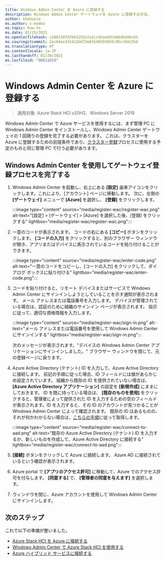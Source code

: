 ```yaml
---
title: Windows Admin Center を Azure に登録する
description: Windows Admin Center ゲートウェイを Azure に登録する方法。
author: khdownie
ms.author: v-kedow
ms.topic: how-to
ms.date: 01/25/2021
ms.openlocfilehash: c2067387d7b03252e7a2cc93aeddcb68dbd4bc83
ms.sourcegitcommit: 2ac64ac431411b673e655465939d3c95cc94c55d
ms.translationtype: HT
ms.contentlocale: ja-JP
ms.lasthandoff: 01/26/2021
ms.locfileid: "98811019"
---
```

# <a name="register-windows-admin-center-with-azure"></a>Windows Admin Center を Azure に登録する

> 適用対象: Azure Stack HCI v20H2、Windows Server 2019

Windows Admin Center で Azure サービスを使用するには、まず管理 PC に Windows Admin Center をインストールし、Windows Admin Center ゲートウェイの 1 回限りの登録を完了する必要があります。 これは、クラスターを Azure に登録するための前提条件であり、[クラスター登録](../deploy/register-with-azure.md)プロセスに使用する予定のものと同じ管理 PC で行う必要があります。

## <a name="complete-the-gateway-registration-process-using-windows-admin-center"></a>Windows Admin Center を使用してゲートウェイ登録プロセスを完了する

1. Windows Admin Center を起動し、右上にある **[設定]** 歯車アイコンをクリックします。これにより、[アカウント] ページに移動します。 次に、左側の **[ゲートウェイ]** メニューで **[Azure]** を選択し、 **[登録]** をクリックします。

   :::image type="content" source="media/register-wac/register-wac.png" alt-text="[設定] > [ゲートウェイ] > [Azure] を選択した後、[登録] をクリックする" lightbox="media/register-wac/register-wac.png":::

2. 一意のコードが表示されます。 コードの右にある **[コピー]** ボタンをクリックします。 **[コードの入力]** をクリックすると、別のブラウザー ウィンドウが開き、アプリまたはデバイスに表示されているコードを貼り付けることができます。

   :::image type="content" source="media/register-wac/enter-code.png" alt-text="一意のコードをコピーし、[コードの入力] をクリックして、ダイアログ ボックスに貼り付ける" lightbox="media/register-wac/enter-code.png":::

3. コードを貼り付けると、リモート デバイスまたはサービスで Windows Admin Center にサインインしようとしていることを示す通知が表示されます。 メール アドレスまたは電話番号を入力します。 デバイスが管理されている場合は、認証のために組織のサインイン ページが表示されます。 指示に従って、適切な資格情報を入力します。

   :::image type="content" source="media/register-wac/sign-in.png" alt-text="メール アドレスまたは電話番号を使用して Windows Admin Center にサインインする" lightbox="media/register-wac/sign-in.png":::

   次のメッセージが表示されます。"デバイスの Windows Admin Center アプリケーションにサインインしました。" ブラウザー ウィンドウを閉じて、元の登録ページに戻ります。

4. Azure Active Directory (テナント) ID を入力して、Azure Active Directory に接続します。 前記の手順に従った場合、ID フィールドには値があらかじめ設定されています。 組織から既存の ID を提供されていない場合は、 **[Azure Active Directory アプリケーション]** の設定を **[新規作成]** にままにしておきます。 ID を既に持っている場合は、 **[既存のものを使用]** をクリックすると、管理者によって提供された ID を入力するための空のフィールドが表示されます。ID を入力すると、その ID のアカウントが見つかることが Windows Admin Center によって確認されます。 既存の ID はあるものの、それが何かわからない場合は、[こちらの手順](/azure/active-directory/develop/howto-create-service-principal-portal#get-values-for-signing-in)に従って取得します。

   :::image type="content" source="media/register-wac/connect-to-aad.png" alt-text="既存の Azure Active Directory (テナント) ID を入力するか、新しいものを作成して、Azure Active Directory に接続する" lightbox="media/register-wac/connect-to-aad.png":::

5. **[接続]** ボタンをクリックして Azure に接続します。 Azure AD に接続されているという確認が表示されます。

6. Azure portal で **[アプリのアクセス許可]** に移動して、Azure でのアクセス許可を付与します。 **[同意する]** で、 **[管理者の同意を与えます]** を選択します。

7. ウィンドウを閉じ、Azure アカウントを使用して Windows Admin Center にサインインします。

## <a name="next-steps"></a>次のステップ

これで以下の準備が整いました。

- [Azure Stack HCI を Azure に接続する](../deploy/register-with-azure.md)
- [Windows Admin Center で Azure Stack HCI を使用する](../get-started.md)
- [Azure ハイブリッド サービスに接続する](/windows-server/manage/windows-admin-center/azure/)